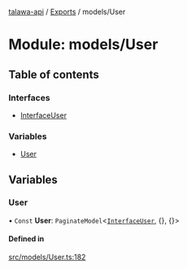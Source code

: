 [talawa-api](../README.md) / [Exports](../modules.md) / models/User

# Module: models/User

## Table of contents

### Interfaces

- [InterfaceUser](../interfaces/models_User.InterfaceUser.md)

### Variables

- [User](models_User.md#user)

## Variables

### User

• `Const` **User**: `PaginateModel`<[`InterfaceUser`](../interfaces/models_User.InterfaceUser.md), {}, {}\>

#### Defined in

[src/models/User.ts:182](https://github.com/Nitya-Pasrija/talawa-api/blob/d3a6af9/src/models/User.ts#L182)
